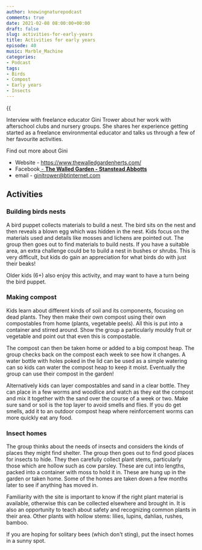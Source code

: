 ```yaml
---
author: knowingnaturepodcast
comments: true
date: 2021-02-08 08:00:00+00:00
draft: false
slug: activities-for-early-years
title: Activities for early years
episode: 40
music: Marble_Machine
categories:
- Podcast
tags:
- Birds
- Compost
- Early years
- Insects
---
```


{{<audio src="https://mcdn.podbean.com/mf/web/25h5pw/Ep_40_-_Activities_for_early_yearsa88r1.mp3" >}}

Interview with freelance educator Gini Trower about her work with afterschool
clubs and nursery groups. She shares her experience getting started as a
freelance environmental educator and talks us through a few of her favourite
activities.

Find out more about Gini

  * Website - https://www.thewalledgardenherts.com/
  * Facebook[ \- **The Walled Garden - Stanstead Abbotts**](https://www.facebook.com/walledgardenstansteadabbotts/)
  * email - [ginitrower@btinternet.com](mailto:ginitrower@btinternet.com)

## Activities

### Building birds nests

A bird puppet collects materials to build a nest. The bird sits on the nest
and then reveals a blown egg which was hidden in the nest. Kids focus on the
materials used and details like mosses and lichens are pointed out. The group
then goes out to find materials to build nests. If you have a suitable area,
an extra challenge could be to build a nest in bushes or shrubs. This is very
difficult, but kids do gain an appreciation for what birds do with just their
beaks!

Older kids (6+) also enjoy this activity, and may want to have a turn being
the bird puppet.

### Making compost

Kids learn about different kinds of soil and its components, focusing on dead
plants. They then make their own compost using their own compostables from
home (plants, vegetable peels). All this is put into a container and stirred
around. Show the group a particularly mouldy fruit or vegetable and point out
that even this is compostable.

The compost can then be taken home or added to a big compost heap. The group
checks back on the compost each week to see how it changes. A water bottle
with holes poked in the lid can be used as a simple watering can so kids can
water the compost heap to keep it moist. Eventually the group can use their
compost in the garden!

Alternatively kids can layer compostables and sand in a clear bottle. They can
place in a few worms and woodlice and watch as they eat the compost and mix it
together with the sand over the course of a week or two. Make sure sand or
soil is the top layer to avoid smells and flies. If you do get smells, add it
to an outdoor compost heap where reinforcement worms can more quickly eat any
food.

### Insect homes

The group thinks about the needs of insects and considers the kinds of places
they might find shelter. The group then goes out to find good places for
insects to hide. They then carefully collect plant stems, particularly those
which are hollow such as cow parsley. These are cut into lengths, packed into
a container with moss to hold it in. These are hung up in the garden or taken
home. Some of the homes are taken down a few months later to see if anything
has moved in.

Familiarity with the site is important to know if the right plant material is
available, otherwise this can be collected elsewhere and brought in. It is
also an opportunity to teach about safety and recognizing common plants in
their area. Other plants with hollow stems: lilies, lupins, dahlias, rushes,
bamboo.

If you are hoping for solitary bees (which don't sting), put the insect homes
in a sunny spot.

